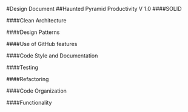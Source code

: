 #Design Document
##Haunted Pyramid Productivity V 1.0
####SOLID

####Clean Architecture

####Design Patterns

####Use of GitHub features

####Code Style and Documentation

####Testing

####Refactoring

####Code Organization

####Functionality
